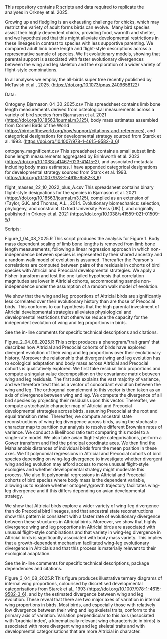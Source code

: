 This repository contains R scripts and data required to replicate
the analyses in Orkney et al. 2025. 


Growing up and fledgling is an exhausting challenge for chicks, which may restrict the variety of adult forms birds can evolve.  Many bird species assist their highly dependent chicks, providing food, warmth and shelter, and we hypothesised that this might alleviate developmental restrictions in these lineages in contrast to species with less supportive parenting. We compared adult limb bone length and flight-style descriptions across a representative sample of species. We fit evolutionary models, showing that parental support is associated with faster evolutionary divergences between the wing and leg skeleton and the exploration of a wider variety of flight-style combinations.


In all analyses we employ the all-birds super tree recently published by 
McTavish et al., 2025. (https://doi.org/10.1073/pnas.2409658122)

Data:

Ontogeny_Bjarnason_04_30_2025.csv
This spreadsheet contains limb bone length measurements derived from 
osteological measurements across a variety of bird species from
Bjarnason et al. 2021 (https://doi.org/10.18563/journal.m3.125), 
body mass estimates assembled from Cornell Birds of the World (https://birdsoftheworld.org/bow/support/citations-and-references),
 and categorical designations for developmental strategy sourced from 
Starck et al. 1993. (https://doi.org/10.1007/978-1-4615-9582-3_6)

ontogeny_magnificent.csv
This spreadsheet contains a small subset limb bone length measurements aggregated by 
Brinkworth et al. 2023 (https://doi.org/10.1038/s41467-023-41415-2), and associated metadata including body mass estimates.
I have appended categorical designations for developmental strategy sourced from 
Starck et al. 1993. (https://doi.org/10.1007/978-1-4615-9582-3_6)

flight_masses_22_10_2022_plus_A.csv
This spreadsheet contains binary flight-style designations for the species in 
Bjarnason et al. 2021 (https://doi.org/10.18563/journal.m3.125), 
compiled as an extension of (Taylor, G.K. and Thomas, A.L., 2014. Evolutionary biomechanics: selection, phylogeny, and constraint. Oxford University Press (UK) ),
and originally published in Orkney et al. 2021
(https://doi.org/10.1038/s41559-021-01509-w) 

Scripts:

Figure_1_04_08_2025.R 
This script produces the analysis for Figure 1. 
Body mass dependent scaling of limb bone lengths is removed from limb bone length measurements,
following a linear regression approach in which non-independence between species
is represented by their shared ancestry and a random walk model of evolution is assumed.
Thereafter the Pearson's correlations are computed between pairs of the residuals in cohorts of
bird species with Altricial and Preoccial developmental strategies. 
We apply a Fisher-transform and test the one-tailed hypothesis that correlation magnitudes
are lower in Altricial cohorts, accommodating sample non-independence under the assumption
of a random walk model of evolution. 

We show that the wing and leg proportions of Altricial birds are significantly less correlated
over their evolutionary history than are those of Precocial birds. 
This conforms to our hypothesis that the high parental investment of Altricial developmental
strategies alleviates physiological and developmental restrictions that otherwise
reduce the capacity for the independent evolution of wing and leg proportions in birds. 

See the in-line comments for specific technical descriptions and citations. 

Figure_2_04_08_2025.R 
This script produces a phenogram/'trait gram' that describes how Altricial and Precocial
cohorts of birds have explored divergent evolution of their wing and leg proportions over their evolutionary history. Moreover the relationship that divergent wing and leg evolution has
to ecological adaptation and body mass across Altricial and Precocial cohorts is qualitatively explored. 
We first take residual limb proportions and compute a singular value decomposition on the covariance matrix between wing and leg residuals. 
The first axis explains the vast majority of variance, and we therefore treat this as a vector
of concordant evolution between the wing and leg. 
The orthogonal complement to this vector is then taken as an axis of divergence between 
wing and leg. 
We compute the divergence of all bird species by projecting their residuals upon this vector. 
Thereafter, we compute a stochastic character map of Altricial and Precocial developmental
strategies across birds, assuming Precocial at the root and equal transition rates. 
Thereafter, we compute ancestral state reconstructions of wing-leg divergence across birds, using the stochastic character map to partition our analysis to resolve different Brownian rates of variance. We conduct a likelihood ratio test comparing this model to a single-rate
model. 
We also take avian flight-style categorisations, perform a Gower transform and find the 
principal coordinate axes. We then find the Mahalanobis distances of individual birds
from the mean position in these axes. 
We fit polynomial regressions in Altricial and Precocial cohorts of bird species depending
on wing-leg divergence to investigate whether divergent wing and leg evolution may afford
access to more unusual flight-style ecologies and whether developmental strategy might
moderate this process. 
We also fit polynomial regressions in Altricial and Precocial cohorts of bird species
where body mass is the dependent variable, allowing us to explore whether ontogeny/growth trajectory facilitates wing-leg divergence and if this differs depending on avian 
developmental strategy. 

We show that Altricial birds explore a wider variety of wing-leg divergence than do
Precocial bird lineages, and that ancestral state reconstructions show this pattern is 
consistent with a faster rate of evolutionary divergence between these structures in Altricial birds. 
Moreover, we show that highly divergence wing and leg proportions in Altricial birds are associated with unusual flight-style combinations and that variety in wing-leg divergence in Altricial birds is significantly associated with body mass variety. This implies
that a growth-dependent mechanism facilitated wing-leg evolutionary divergence in Altricials
and that this process is materially relevant to their ecological adaptation. 

See the in-line comments for specific technical descriptions, package dependences and citations. 

Figure_3_04_08_2025.R 
This figure produces illustrative ternary diagrams of internal wing proportions, 
colourised by discretised developmental categorisations from Starck et al., 1993 
(https://doi.org/10.1007/978-1-4615-9582-3_6), and by the estimated divergence between
wing and leg evolution.
These reveal that there are two major axes of variation in internal wing proportions in
birds. Most birds, and especially those with relatively low divergence between their wing and
leg skeletal traits, conform to the primary axis of variation. 
Variation perpendicular to this axis (associated with 'brachial index', a kinematically 
relevant wing characteristic in birds) is associated with more divergent wing and leg 
skeletal traits and with developmental categorisations that are more Altricial in character. 


